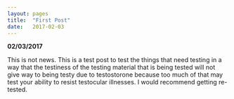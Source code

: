 ```yaml
---
layout: pages
title:  "First Post"
date:   2017-02-03
---
```


**02/03/2017**

This is not news. This is a test post to test the things that need testing in a way that the testiness of the testing material that is being tested will not give way to being testy due to testostorone because too much of that may test your ability to resist testocular illnesses. I would recommend getting re-tested.
